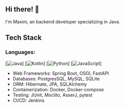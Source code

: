## Hi there! 👋
I'm Maxim, an backend developer specializing in Java.
## Tech Stack
### Languages: 
[![Java](https://img.shields.io/badge/java-%23ED8B00.svg?style=for-the-badge&logo=openjdk&logoColor=white)] [![Kotlin](https://img.shields.io/badge/kotlin-%237F52FF.svg?style=for-the-badge&logo=kotlin&logoColor=white)] [![Python](https://img.shields.io/badge/python-3670A0?style=for-the-badge&logo=python&logoColor=ffdd54)] [![JavaScript](https://img.shields.io/badge/JavaScript-F7DF1E?logo=javascript&logoColor=000)]
- Web Frameworks: Spring Boot, OSGI, FastAPI
- Databases: PostgresSQL, MySQL, SQLite
- ORM: Hibernate, JPA, SQLAlchemy
- Containerization: Docker, Docker-compose
- Testing: JUnit, Moclito, AsserJ, pytest
- CI/CD: Jenkins
<!--
**maxshushanikov/maxshushanikov** is a ✨ _special_ ✨ repository because its `README.md` (this file) appears on your GitHub profile.

Here are some ideas to get you started:

- 🔭 I’m currently working on ...
- 🌱 I’m currently learning ...
- 👯 I’m looking to collaborate on ...
- 🤔 I’m looking for help with ...
- 💬 Ask me about ...
- 📫 How to reach me: ...
- 😄 Pronouns: ...
- ⚡ Fun fact: ...
-->
